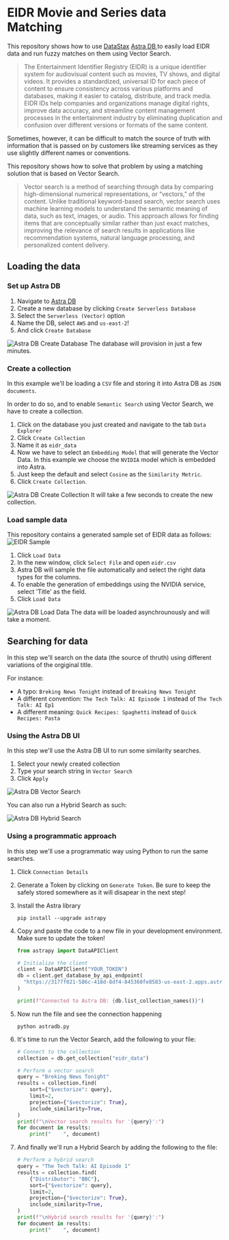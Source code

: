 # EIDR Movie and Series data Matching
This repository shows how to use [DataStax](https://datastax.com) [Astra DB ](https://astra.datastax.com) to easily load EIDR data and run fuzzy matches on them using Vector Search.

> The Entertainment Identifier Registry (EIDR) is a unique identifier system for audiovisual content such as movies, TV shows, and digital videos. It provides a standardized, universal ID for each piece of content to ensure consistency across various platforms and databases, making it easier to catalog, distribute, and track media. EIDR IDs help companies and organizations manage digital rights, improve data accuracy, and streamline content management processes in the entertainment industry by eliminating duplication and confusion over different versions or formats of the same content.

Sometimes, however, it can be difficult to match the source of truth with information that is passed on by customers like streaming services as they use slightly different names or conventions.

This repository shows how to solve that problem by using a matching solution that is based on Vector Search.

> Vector search is a method of searching through data by comparing high-dimensional numerical representations, or “vectors,” of the content. Unlike traditional keyword-based search, vector search uses machine learning models to understand the semantic meaning of data, such as text, images, or audio. This approach allows for finding items that are conceptually similar rather than just exact matches, improving the relevance of search results in applications like recommendation systems, natural language processing, and personalized content delivery.

## Loading the data

### Set up Astra DB
1. Navigate to [Astra DB](https://db.new)
2. Create a new database by clicking `Create Serverless Database`
3. Select the `Serverless (Vector)` option
4. Name the DB, select `AWS` and `us-east-2`!
5. And click `Create Database`

![Astra DB Create Database](assets/create-database.png)
The database will provision in just a few minutes.

### Create a collection
In this example we'll be loading a `CSV` file and storing it into Astra DB as `JSON documents`.

In order to do so, and to enable `Semantic Search` using Vector Search, we have to create a collection.

1. Click on the database you just created and navigate to the tab `Data Explorer`
2. Click `Create Collection`
3. Name it as `eidr_data`
4. Now we have to select an `Embedding Model` that will generate the Vector Data. In this example we choose the `NVIDIA` model which is embedded into Astra.
5. Just keep the default and select `Cosine` as the `Similarity Metric`.
6. Click `Create Collection`.

![Astra DB Create Collection](assets/create-collection.png)
It will take a few seconds to create the new collection.

### Load sample data
This repository contains a generated sample set of EIDR data as follows:
![EIDR Sample](assets/eidr-sample.png)

1. Click `Load Data`
2. In the new window, click `Select File` and open `eidr.csv`
3. Astra DB will sample the file automatically and select the right data types for the columns.
4. To enable the generation of embeddings using the NVIDIA service, select 'Title' as the field.
5. Click `Load Data`

![Astra DB Load Data](assets/load-data.png)
The data will be loaded asynchrounously and will take a moment.

## Searching for data
In this step we'll search on the data (the source of thruth) using different variations of the orgiginal title.

For instance:
- A typo: `Breking News Tonight` instead of `Breaking News Tonight`
- A different convention: `The Tech Talk: AI Episode 1` instead of `The Tech Talk: AI Ep1`
- A different meaning: `Quick Recipes: Spaghetti` instead of `Quick Recipes: Pasta`

### Using the Astra DB UI
In this step we'll use the Astra DB UI to run some similarity searches.

1. Select your newly created collection
2. Type your search string in `Vector Search`
3. Click `Apply`

![Astra DB Vector Search](assets/vector-search.png)

You can also run a Hybrid Search as such:

![Astra DB Hybrid Search](assets/hybrid-search.png)

### Using a programmatic approach
In this step we'll use a programmatic way using Python to run the same searches.

1. Click `Connection Details`
2. Generate a Token by clicking on `Generate Token`. Be sure to keep the safely stored somewhere as it will disapear in the next step!
2. Install the Astra library

    `pip install --upgrade astrapy`
3. Copy and paste the code to a new file in your development environment. Make sure to update the token!

    ```python
    from astrapy import DataAPIClient

    # Initialize the client
    client = DataAPIClient("YOUR_TOKEN")
    db = client.get_database_by_api_endpoint(
      "https://3177f021-586c-418d-8df4-845360fe8583-us-east-2.apps.astra.datastax.com"
    )

    print(f"Connected to Astra DB: {db.list_collection_names()}")
    ```
4. Now run the file and see the connection happening

    `python astradb.py`

5. It's time to run the Vector Search, add the following to your file:

    ```python
    # Connect to the collection
    collection = db.get_collection("eidr_data")

    # Perform a vector search
    query = "Breking News Tonight"
    results = collection.find(
        sort={"$vectorize": query},
        limit=2,
        projection={"$vectorize": True},
        include_similarity=True,
    )
    print(f"\nVector search results for '{query}':")
    for document in results:
        print("    ", document)
    ```
6. And finally we'll run a Hybrid Search by adding the following to the file:

    ```python
    # Perform a hybrid search
    query = "The Tech Talk: AI Episode 1"
    results = collection.find(
        {"Distributor": "BBC"},
        sort={"$vectorize": query},
        limit=2,
        projection={"$vectorize": True},
        include_similarity=True,
    )
    print(f"\nHybrid search results for '{query}':")
    for document in results:
        print("    ", document)
    ```


